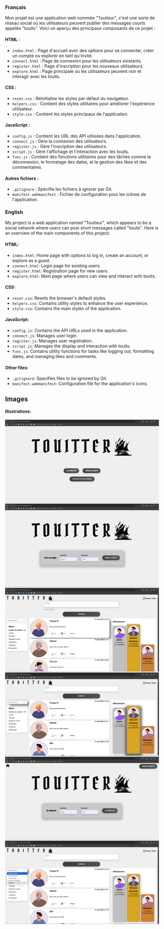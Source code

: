 ### Français

Mon projet est une application web nommée "Touiteur", c'est une sorte de réseau social où les utilisateurs peuvent publier des messages courts appelés "touits". Voici un aperçu des principaux composants de ce projet :

#### HTML :

- `index.html` : Page d'accueil avec des options pour se connecter, créer un compte ou explorer en tant qu'invité.
- `connect.html` : Page de connexion pour les utilisateurs existants.
- `register.html` : Page d'inscription pour les nouveaux utilisateurs.
- `explore.html` : Page principale où les utilisateurs peuvent voir et interagir avec les touits.

#### CSS :

- `reset.css` : Réinitialise les styles par défaut du navigateur.
- `helpers.css` : Contient des styles utilitaires pour améliorer l'expérience utilisateur.
- `style.css` : Contient les styles principaux de l'application.

#### JavaScript :

- `config.js` : Contient les URL des API utilisées dans l'application.
- `connect.js` : Gère la connexion des utilisateurs.
- `register.js` : Gère l'inscription des utilisateurs.
- `script.js` : Gère l'affichage et l'interaction avec les touits.
- `func.js` : Contient des fonctions utilitaires pour des tâches comme la déconnexion, le formatage des dates, et la gestion des likes et des commentaires.

#### Autres fichiers :

- `.gitignore` : Spécifie les fichiers à ignorer par Git.
- `manifest.webmanifest` : Fichier de configuration pour les icônes de l'application.

### English

My project is a web application named "Touiteur", which appears to be a social network where users can post short messages called "touits". Here is an overview of the main components of this project:

#### HTML:

- `index.html`: Home page with options to log in, create an account, or explore as a guest.
- `connect.html`: Login page for existing users.
- `register.html`: Registration page for new users.
- `explore.html`: Main page where users can view and interact with touits.

#### CSS:

- `reset.css`: Resets the browser's default styles.
- `helpers.css`: Contains utility styles to enhance the user experience.
- `style.css`: Contains the main styles of the application.

#### JavaScript:

- `config.js`: Contains the API URLs used in the application.
- `connect.js`: Manages user login.
- `register.js`: Manages user registration.
- `script.js`: Manages the display and interaction with touits.
- `func.js`: Contains utility functions for tasks like logging out, formatting dates, and managing likes and comments.

#### Other files:

- `.gitignore`: Specifies files to be ignored by Git.
- `manifest.webmanifest`: Configuration file for the application's icons.


## Images 

#### Illustrations:

![Page d'accueil](illustrations/accueil.png)
![Page de connexion](illustrations/login.png)
![Page Explore](illustrations/main_page.png)
![Top Touits](illustrations/podium.png)
![Page d'inscription](illustrations/register.png)
![Menu Sort Touits](illustrations/select.png)